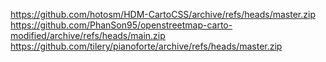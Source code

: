 https://github.com/hotosm/HDM-CartoCSS/archive/refs/heads/master.zip
https://github.com/PhanSon95/openstreetmap-carto-modified/archive/refs/heads/main.zip
https://github.com/tilery/pianoforte/archive/refs/heads/master.zip
